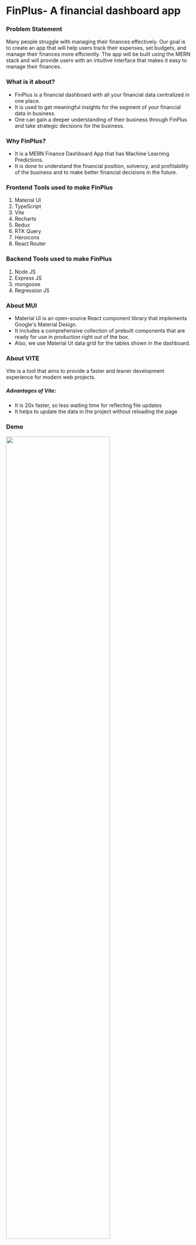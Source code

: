 <h1>FinPlus- A financial dashboard app</h1>
<h3><b>Problem Statement</b></h3>
<p>Many people struggle with managing their finances effectively. Our goal is to create an app that will help users track their expenses, set budgets, and manage their finances more efficiently. The app will be built using the MERN stack and will provide users with an intuitive interface that makes it easy to manage their finances.</p>

<h3>What is it about? </h3>
<ul>
  <li>FinPlus is a financial dashboard with all your financial data centralized in one place. </li>
  <li>It is used to get meaningful insights for the segment of your financial data in business. </li>
  <li>One can gain a deeper understanding of their business through FinPlus and take strategic decisions for the business. </li>
</ul>
<h3>Why FinPlus? </h3>
<ul>
  <li>It is a MERN Finance Dashboard App that has Machine Learning Predictions. </li>
  <li> It is done to understand the financial position, solvency, and profitability of the business and to make better financial decisions in the future. </li>
  </ul>
  
  <h3>Frontend Tools used to make FinPlus</h3>
  <ol>
  <li>Material UI </li>
  <li>TypeScript</li>
  <li>Vite</li>
  <li>Recharts</li>
    <li>Redux</li>
    <li>RTK Query</li>
    <li>Heroicons</li>
    <li>React Router</li>
  </ol>
   <h3>Backend Tools used to make FinPlus</h3>
  <ol>
  <li>Node JS</li>
    <li>Express JS</li>
    <li>mongoose</li>
    <li>Regression JS</li>
  </ol>
<h3>About MUI</h3>
<ul>
  <li>Material UI is an open-source React component library that implements Google's Material Design. </li>

  <li>It includes a comprehensive collection of prebuilt components that are ready for use in production right out of the box. </li>

  <li> Also, we use Material UI data grid for the tables shown in the dashboard. </li>
</ul>
<h3>About VITE</h3>
  <p>Vite is a tool that aims to provide a faster and leaner development experience for modern web projects.</p>

<h5> Advantages of Vite: </h5>
<ul>
  <li> It is 20x faster, so less waiting time for reflecting file updates </li>

  <li> It helps to update the data in the project without reloading the page </li>
</ul>
<h3> Demo </h3>
<img style="width:75%" src="./finplus.gif" />
<hr>

## To Use
To clone and run this repository you'll need [Git](https://git-scm.com/) and [Node.js](https://nodejs.org/en) (which comes with npm) installed on your computer. From your command line:
<p>1. Clone github repository</p>

```
git clone https://github.com/TEAM-WebAssassins/Finance-Dashboard-App.git 
```
<p>2. Split Terminal</p>

```
|         Client terminal            |           Server terminal           |
|:-----------------------------------|-------------------------------------|
|                                    |                                     |
| \Finance-Dashboard-App> cd client  |  \Finance-Dashboard-App> cd server  |
|                                    |                                     |
|  npm i --force                     |   npm i --force                     |
|                                    |                                     |
|  npm run dev                       |   nodemon index.js                  |
|                                    |                                     |

```
<p>3. Go into .env file inside server dir and add mongodb url & port no</p>

```
MONGO_URL='mongodb+srv://USERNAME:PASSWORD@cluster0.pzaa32l.mongodb.net/?retryWrites=true&w=majority'
PORT=1337
```
